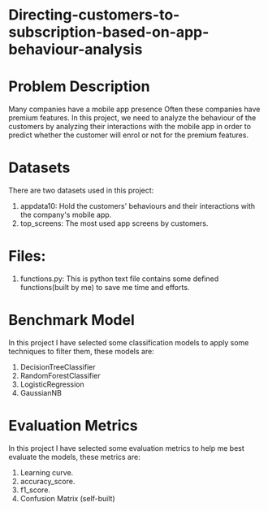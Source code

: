 # Directing-customers-to-subscription-based-on-app-behaviour-analysis

# Problem Description
Many companies have a mobile app presence Often these companies have premium features. In this project, we need to analyze the behaviour of the customers by analyzing their interactions with the mobile app in order to predict whether the customer will enrol or not for the premium features.


# Datasets
There are two datasets used in this project:
1. appdata10: Hold the customers' behaviours and their interactions with the company's mobile app.
2. top_screens: The most used app screens by customers.


# Files: 
1. functions.py: This is python text file contains some defined functions(built by me) to save me time and efforts.


# Benchmark Model
In this project I have selected some classification models to apply some techniques to filter them, these models are:
1. DecisionTreeClassifier 
2. RandomForestClassifier
3. LogisticRegression
4. GaussianNB


# Evaluation Metrics
In this project I have selected some evaluation metrics to help me best evaluate the models, these metrics are:
1. Learning curve.
2. accuracy_score.
3. f1_score.
4. Confusion Matrix (self-built)
